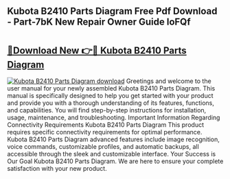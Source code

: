 ## Kubota B2410 Parts Diagram Free Pdf Download - Part-7bK New Repair Owner Guide loFQf

# <h2><a href="http://dftmwa8.blite.top/?on=Kubota+B2410+Parts+Diagram">🔗Download New 👉🔴 Kubota B2410 Parts Diagram</a></h2>

[![Kubota B2410 Parts Diagram download](https://i.imgur.com/lujVjoI.png)](http://dftmwa8.blite.top/?on=Kubota+B2410+Parts+Diagram)
Greetings and welcome to the user manual for your newly assembled Kubota B2410 Parts Diagram. This manual is specifically designed to help you get started with your product and provide you with a thorough understanding of its features, functions, and capabilities. You will find step-by-step instructions for installation, usage, maintenance, and troubleshooting. Important Information Regarding Connectivity Requirements Kubota B2410 Parts Diagram This product requires specific connectivity requirements for optimal performance. Kubota B2410 Parts Diagram advanced features include image recognition, voice commands, customizable profiles, and automatic backups, all accessible through the sleek and customizable interface. Your Success is Our Goal Kubota B2410 Parts Diagram. We are here to ensure your complete satisfaction with your new product.
